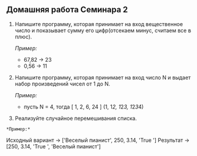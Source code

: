 ## Домашняя работа Семинара 2

1. Напишите программу, которая принимает на вход вещественное число и показывает 
сумму его цифр(отсекаем минус, считаем все в плюс).
    
    *Пример:*
    
    - 67,82 -> 23
    - 0,56 -> 11
2. Напишите программу, которая принимает на вход число N и выдает 
набор произведений чисел от 1 до N.
    
    *Пример:*
    
    - пусть N = 4, тогда [ 1, 2, 6, 24 ] (1, 1*2, 1*2*3, 1*2*3*4)


3.    Реализуйте случайное перемешивания списка.

    *Пример:*

   Исходный вариант -> ['Веселый пианист', 250, 3.14, 'True ']
   Результат -> [250, 3.14, 'True ', 'Веселый пианист']
